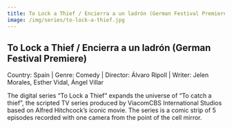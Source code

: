 ```yaml
---
title: To Lock a Thief / Encierra a un ladrón (German Festival Premiere)
image: /img/series/to-lock-a-thief.jpg
---
```



## To Lock a Thief / Encierra a un ladrón (German Festival Premiere)
Country: Spain | Genre: Comedy | Director: Álvaro Ripoll | Writer: Jelen Morales, Esther Vidal, Ángel Villar 

The digital series “To Lock a Thief” expands the universe of “To catch a thief”, the scripted TV series produced by ViacomCBS International Studios based on Alfred Hitchcock’s iconic movie. The series is a comic strip of 5 episodes recorded with one camera from the point of the cell mirror.